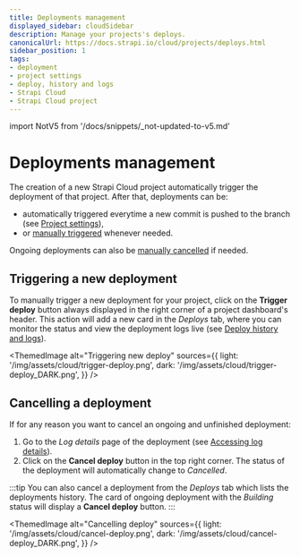 ```yaml
---
title: Deployments management
displayed_sidebar: cloudSidebar
description: Manage your projects's deploys.
canonicalUrl: https://docs.strapi.io/cloud/projects/deploys.html
sidebar_position: 1
tags:
- deployment
- project settings
- deploy, history and logs
- Strapi Cloud
- Strapi Cloud project
---
```


import NotV5 from '/docs/snippets/_not-updated-to-v5.md'

# Deployments management

<NotV5/>

The creation of a new Strapi Cloud project automatically trigger the deployment of that project. After that, deployments can be:

- automatically triggered everytime a new commit is pushed to the branch (see [Project settings](/cloud/projects/settings#modifying-git-repository-branch)),
- or [manually triggered](#triggering-a-new-deployment) whenever needed.

Ongoing deployments can also be [manually cancelled](#cancelling-a-deployment) if needed.

## Triggering a new deployment

To manually trigger a new deployment for your project, click on the **Trigger deploy** button always displayed in the right corner of a project dashboard's header. This action will add a new card in the *Deploys* tab, where you can monitor the status and view the deployment logs live (see [Deploy history and logs](/cloud/projects/deploys-history)).

<ThemedImage
  alt="Triggering new deploy"
  sources={{
    light: '/img/assets/cloud/trigger-deploy.png',
    dark: '/img/assets/cloud/trigger-deploy_DARK.png',
  }}
/>

## Cancelling a deployment

If for any reason you want to cancel an ongoing and unfinished deployment:

1. Go to the *Log details* page of the deployment (see [Accessing log details](/cloud/projects/deploys-history#accessing-deployment-details--logs)).
2. Click on the **Cancel deploy** button in the top right corner. The status of the deployment will automatically change to *Cancelled*.

:::tip
You can also cancel a deployment from the *Deploys* tab which lists the deployments history. The card of ongoing deployment with the *Building* status will display a **Cancel deploy** button.
:::

<ThemedImage
  alt="Cancelling deploy"
  sources={{
    light: '/img/assets/cloud/cancel-deploy.png',
    dark: '/img/assets/cloud/cancel-deploy_DARK.png',
  }}
/>
